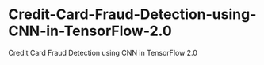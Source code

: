 # Credit-Card-Fraud-Detection-using-CNN-in-TensorFlow-2.0
Credit Card Fraud Detection using CNN in TensorFlow 2.0
